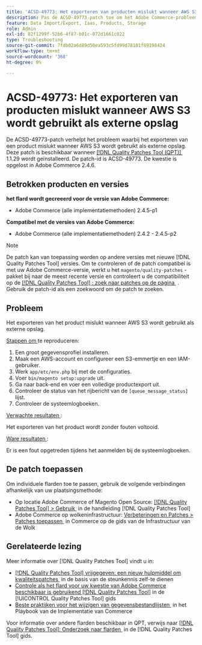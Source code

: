 ```yaml
---
title: 'ACSD-49773: Het exporteren van producten mislukt wanneer AWS S3 wordt gebruikt als externe opslag'
description: Pas de ACSD-49773-patch toe om het Adobe Commerce-probleem op te lossen waarbij het exporteren van het product mislukt wanneer AWS S3 wordt gebruikt als externe opslag.
feature: Data Import/Export, Iaas, Products, Storage
role: Admin
exl-id: 82f1299f-52b6-4f87-b01c-072d1661c022
type: Troubleshooting
source-git-commit: 7fdb02a6d89d50ea593c5fd99d78101f89198424
workflow-type: tm+mt
source-wordcount: '368'
ht-degree: 0%

---
```


# ACSD-49773: Het exporteren van producten mislukt wanneer AWS S3 wordt gebruikt als externe opslag

De ACSD-49773-patch verhelpt het probleem waarbij het exporteren van een product mislukt wanneer AWS S3 wordt gebruikt als externe opslag. Deze patch is beschikbaar wanneer [[!DNL Quality Patches Tool (QPT)] &#x200B;](https://experienceleague.adobe.com/nl/docs/commerce-operations/tools/quality-patches-tool/quality-patches-tool-to-self-serve-quality-patches) 1.1.29 wordt geïnstalleerd. De patch-id is ACSD-49773. De kwestie is opgelost in Adobe Commerce 2.4.6.

## Betrokken producten en versies

**het flard wordt gecreeerd voor de versie van Adobe Commerce:**

* Adobe Commerce (alle implementatiemethoden) 2.4.5-p1

**Compatibel met de versies van Adobe Commerce:**

* Adobe Commerce (alle implementatiemethoden) 2.4.2 - 2.4.5-p2

>[!NOTE]
>
>De patch kan van toepassing worden op andere versies met nieuwe [!DNL Quality Patches Tool] versies. Om te controleren of de patch compatibel is met uw Adobe Commerce-versie, werkt u het `magento/quality-patches` -pakket bij naar de meest recente versie en controleert u de compatibiliteit op de [[!DNL Quality Patches Tool] : zoek naar patches op de pagina &#x200B;](https://experienceleague.adobe.com/tools/commerce-quality-patches/index.html?lang=nl-NL) . Gebruik de patch-id als een zoekwoord om de patch te zoeken.

## Probleem

Het exporteren van het product mislukt wanneer AWS S3 wordt gebruikt als externe opslag.

<u> Stappen om </u> te reproduceren:

1. Een groot gegevensprofiel installeren.
1. Maak een AWS-account en configureer een S3-emmertje en een IAM-gebruiker.
1. Werk `app/etc/env.php` bij met de configuraties.
1. Voer `bin/magento setup:upgrade` uit.
1. Ga naar back-end en voer een volledige productexport uit.
1. Controleer de status van het rijbericht van de `[queue_message_status]` lijst.
1. Controleer de systeemlogboeken.

<u> Verwachte resultaten </u>:

Het exporteren van het product wordt zonder fouten voltooid.

<u> Ware resultaten </u>:

Er is een fout opgetreden tijdens het aanmelden bij de systeemlogboeken.

## De patch toepassen

Om individuele flarden toe te passen, gebruik de volgende verbindingen afhankelijk van uw plaatsingsmethode:

* Op locatie Adobe Commerce of Magento Open Source: [[!DNL Quality Patches Tool] > Gebruik &#x200B;](/help/tools/quality-patches-tool/usage.md) in de handleiding [!DNL Quality Patches Tool]
* Adobe Commerce op wolkeninfrastructuur: [&#x200B; Verbeteringen en Patches > Patches toepassen &#x200B;](https://experienceleague.adobe.com/docs/commerce-cloud-service/user-guide/develop/upgrade/apply-patches.html?lang=nl-NL) in Commerce op de gids van de Infrastructuur van de Wolk

## Gerelateerde lezing

Meer informatie over [!DNL Quality Patches Tool] vindt u in:

* [[!DNL Quality Patches Tool]  vrijgegeven: een nieuw hulpmiddel om kwaliteitspatches &#x200B;](https://experienceleague.adobe.com/nl/docs/commerce-operations/tools/quality-patches-tool/quality-patches-tool-to-self-serve-quality-patches) in de basis van de steunkennis zelf-te dienen
* [&#x200B; Controle als het flard voor uw kwestie van Adobe Commerce beschikbaar is gebruikend  [!DNL Quality Patches Tool]](/help/tools/quality-patches-tool/patches-available-in-qpt/check-patch-for-magento-issue-with-magento-quality-patches.md) in de [!UICONTROL Quality Patches Tool] gids
* [&#x200B; Beste praktijken voor het wijzigen van gegevensbestandlijsten &#x200B;](https://experienceleague.adobe.com/nl/docs/commerce-operations/implementation-playbook/best-practices/development/modifying-core-and-third-party-tables#why-adobe-recommends-avoiding-modifications) in het Playbook van de Implementatie van Commerce

Voor informatie over andere flarden beschikbaar in QPT, verwijs naar [[!DNL Quality Patches Tool]: Onderzoek naar flarden &#x200B;](https://experienceleague.adobe.com/tools/commerce-quality-patches/index.html?lang=nl-NL) in de [!DNL Quality Patches Tool] gids.
